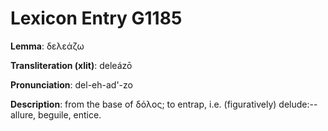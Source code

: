 # Lexicon Entry G1185

**Lemma**: δελεάζω

**Transliteration (xlit)**: deleázō

**Pronunciation**: del-eh-ad'-zo

**Description**:
from the base of δόλος; to entrap, i.e. (figuratively) delude:--allure, beguile, entice.
